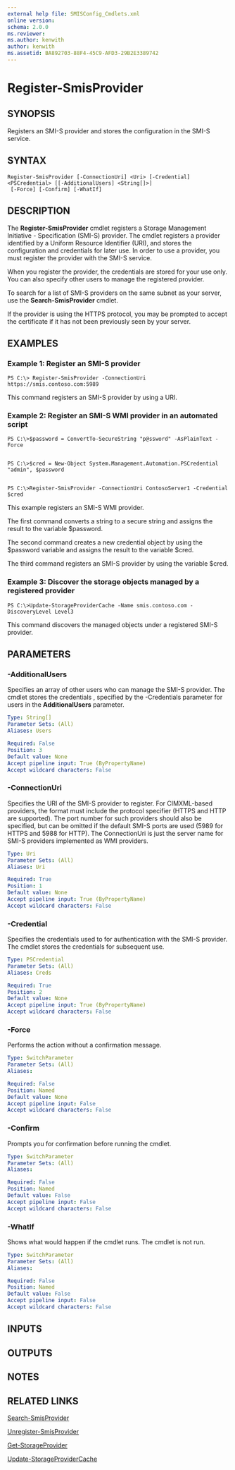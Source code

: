 ```yaml
---
external help file: SMISConfig_Cmdlets.xml
online version: 
schema: 2.0.0
ms.reviewer:
ms.author: kenwith
author: kenwith
ms.assetid: BA892703-88F4-45C9-AFD3-29B2E3389742
---
```


# Register-SmisProvider

## SYNOPSIS
Registers an SMI-S provider and stores the configuration in the SMI-S service.

## SYNTAX

```
Register-SmisProvider [-ConnectionUri] <Uri> [-Credential] <PSCredential> [[-AdditionalUsers] <String[]>]
 [-Force] [-Confirm] [-WhatIf]
```

## DESCRIPTION
The **Register-SmisProvider** cmdlet registers a Storage Management Initiative - Specification (SMI-S) provider.
The cmdlet registers a provider identified by a Uniform Resource Identifier (URI), and stores the configuration and credentials for later use.
In order to use a provider, you must register the provider with the SMI-S service.

When you register the provider, the credentials are stored for your use only.
You can also specify other users to manage the registered provider.

To search for a list of SMI-S providers on the same subnet as your server, use the **Search-SmisProvider** cmdlet.

If the provider is using the HTTPS protocol, you may be prompted to accept the certificate if it has not been previously seen by your server.

## EXAMPLES

### Example 1: Register an SMI-S provider
```
PS C:\> Register-SmisProvider -ConnectionUri https://smis.contoso.com:5989
```

This command registers an SMI-S provider by using a URI.

### Example 2: Register an SMI-S WMI provider in an automated script
```
PS C:\>$password = ConvertTo-SecureString "p@ssword" -AsPlainText -Force 


PS C:\>$cred = New-Object System.Management.Automation.PSCredential "admin", $password


PS C:\>Register-SmisProvider -ConnectionUri ContosoServer1 -Credential $cred
```

This example registers an SMI-S WMI provider.

The first command converts a string to a secure string and assigns the result to the variable $password.

The second command creates a new credential object by using the $password variable and assigns the result to the variable $cred.

The third command registers an SMI-S provider by using the variable $cred.

### Example 3: Discover the storage objects managed by a registered provider
```
PS C:\>Update-StorageProviderCache -Name smis.contoso.com -DiscoveryLevel Level3
```

This command discovers the managed objects under a registered SMI-S provider.

## PARAMETERS

### -AdditionalUsers
Specifies an array of other users who can manage the SMI-S provider.
The cmdlet stores the credentials , specified by the -Credentials parameter for users in the **AdditionalUsers** parameter.

```yaml
Type: String[]
Parameter Sets: (All)
Aliases: Users

Required: False
Position: 3
Default value: None
Accept pipeline input: True (ByPropertyName)
Accept wildcard characters: False
```

### -ConnectionUri
Specifies the URI of the SMI-S provider to register.
For CIMXML-based providers, the format must include the protocol specifier (HTTPS and HTTP are supported).
The port number for such providers should also be specified, but can be omitted if the default SMI-S ports are used (5989 for HTTPS and 5988 for HTTP). 
The ConnectionUri is just the server name for SMI-S providers implemented as WMI providers.

```yaml
Type: Uri
Parameter Sets: (All)
Aliases: Uri

Required: True
Position: 1
Default value: None
Accept pipeline input: True (ByPropertyName)
Accept wildcard characters: False
```

### -Credential
Specifies the credentials used to for authentication with the SMI-S provider.
The cmdlet stores the credentials for subsequent use.

```yaml
Type: PSCredential
Parameter Sets: (All)
Aliases: Creds

Required: True
Position: 2
Default value: None
Accept pipeline input: True (ByPropertyName)
Accept wildcard characters: False
```

### -Force
Performs the action without a confirmation message.

```yaml
Type: SwitchParameter
Parameter Sets: (All)
Aliases: 

Required: False
Position: Named
Default value: None
Accept pipeline input: False
Accept wildcard characters: False
```

### -Confirm
Prompts you for confirmation before running the cmdlet.

```yaml
Type: SwitchParameter
Parameter Sets: (All)
Aliases: 

Required: False
Position: Named
Default value: False
Accept pipeline input: False
Accept wildcard characters: False
```

### -WhatIf
Shows what would happen if the cmdlet runs.
The cmdlet is not run.

```yaml
Type: SwitchParameter
Parameter Sets: (All)
Aliases: 

Required: False
Position: Named
Default value: False
Accept pipeline input: False
Accept wildcard characters: False
```

## INPUTS

## OUTPUTS

## NOTES

## RELATED LINKS

[Search-SmisProvider](./Search-SmisProvider.md)

[Unregister-SmisProvider](./Unregister-SmisProvider.md)

[Get-StorageProvider](../Storage2_Cmdlets/Get-StorageProvider.md)

[Update-StorageProviderCache](../Storage2_Cmdlets/Update-StorageProviderCache.md)

